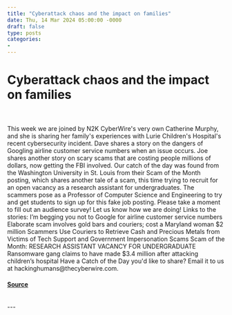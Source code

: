 ```yaml
---
title: "Cyberattack chaos and the impact on families"
date: Thu, 14 Mar 2024 05:00:00 -0000
draft: false
type: posts
categories: 
- 
---
```

# Cyberattack chaos and the impact on families

<br/>

<br/>
This week we are joined by N2K CyberWire's very own Catherine Murphy, and she is sharing her family's experiences with Lurie Children's Hospital's recent cybersecurity incident. Dave shares a story on the dangers of Googling airline customer service numbers when an issue occurs. Joe shares another story on scary scams that are costing people millions of dollars, now getting the FBI involved. Our catch of the day was found from the Washington University in St. Louis from their Scam of the Month posting, which shares another tale of a scam, this time trying to recruit for an open vacancy as a research assistant for undergraduates. The scammers pose as a Professor of Computer Science and Engineering to try and get students to sign up for this fake job posting. Please take a moment to fill out an audience survey! Let us know how we are doing! Links to the stories: I’m begging you not to Google for airline customer service numbers Elaborate scam involves gold bars and couriers; cost a Maryland woman $2 million Scammers Use Couriers to Retrieve Cash and Precious Metals from Victims of Tech Support and Government Impersonation Scams Scam of the Month: RESEARCH ASSISTANT VACANCY FOR UNDERGRADUATE Ransomware gang claims to have made $3.4 million after attacking children’s hospital Have a Catch of the Day you'd like to share? Email it to us at hackinghumans@thecyberwire.com.

#### [Source](https://thecyberwire.com/podcasts/hacking-humans/281/notes)

<br/>
---
